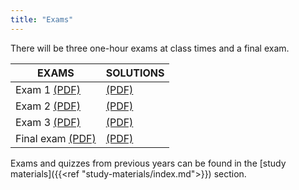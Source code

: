 ```yaml
---
title: "Exams"
---
```


There will be three one-hour exams at class times and a final exam.

| EXAMS                                                | SOLUTIONS                                    |
|------------------------------------------------------|----------------------------------------------|
| Exam 1 [(PDF)](exams/MIT18_06S10_exam1_s10.pdf)      | [(PDF)](exams/MIT18_06S10_exam1_s10_sol.pdf) |
| Exam 2 [(PDF)](exams/MIT18_06S10_exam2_s10.pdf)      | [(PDF)](exams/MIT18_06S10_exam2_s10_soln.pdf) |
| Exam 3 [(PDF)](exams/MIT18_06S10_exam3_s10.pdf)      | [(PDF)](exams/MIT18_06S10_exam3_s10_soln.pdf) |
| Final exam [(PDF)](exams/MIT18_06S10_Final_Exam.pdf) | [(PDF)](exams/MIT18_06S10_Final_Answers.pdf) |

Exams and quizzes from previous years can be found in the [study materials]({{<ref "study-materials/index.md">}}) section.